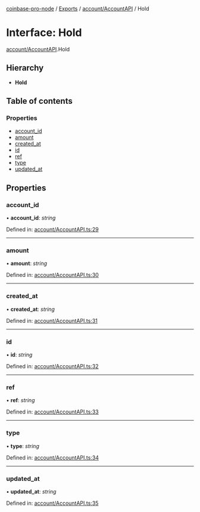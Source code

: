 [coinbase-pro-node](../../README.md) / [Exports](../../modules.md) / [account/AccountAPI](../../modules/account_accountapi.md) / Hold

# Interface: Hold

[account/AccountAPI](../../modules/account_accountapi.md).Hold

## Hierarchy

- **Hold**

## Table of contents

### Properties

- [account_id](accountapi.hold.md#account_id)
- [amount](accountapi.hold.md#amount)
- [created_at](accountapi.hold.md#created_at)
- [id](accountapi.hold.md#id)
- [ref](accountapi.hold.md#ref)
- [type](accountapi.hold.md#type)
- [updated_at](accountapi.hold.md#updated_at)

## Properties

### account_id

• **account_id**: _string_

Defined in: [account/AccountAPI.ts:29](https://github.com/bennycode/coinbase-pro-node/blob/7d07dce/src/account/AccountAPI.ts#L29)

---

### amount

• **amount**: _string_

Defined in: [account/AccountAPI.ts:30](https://github.com/bennycode/coinbase-pro-node/blob/7d07dce/src/account/AccountAPI.ts#L30)

---

### created_at

• **created_at**: _string_

Defined in: [account/AccountAPI.ts:31](https://github.com/bennycode/coinbase-pro-node/blob/7d07dce/src/account/AccountAPI.ts#L31)

---

### id

• **id**: _string_

Defined in: [account/AccountAPI.ts:32](https://github.com/bennycode/coinbase-pro-node/blob/7d07dce/src/account/AccountAPI.ts#L32)

---

### ref

• **ref**: _string_

Defined in: [account/AccountAPI.ts:33](https://github.com/bennycode/coinbase-pro-node/blob/7d07dce/src/account/AccountAPI.ts#L33)

---

### type

• **type**: _string_

Defined in: [account/AccountAPI.ts:34](https://github.com/bennycode/coinbase-pro-node/blob/7d07dce/src/account/AccountAPI.ts#L34)

---

### updated_at

• **updated_at**: _string_

Defined in: [account/AccountAPI.ts:35](https://github.com/bennycode/coinbase-pro-node/blob/7d07dce/src/account/AccountAPI.ts#L35)
